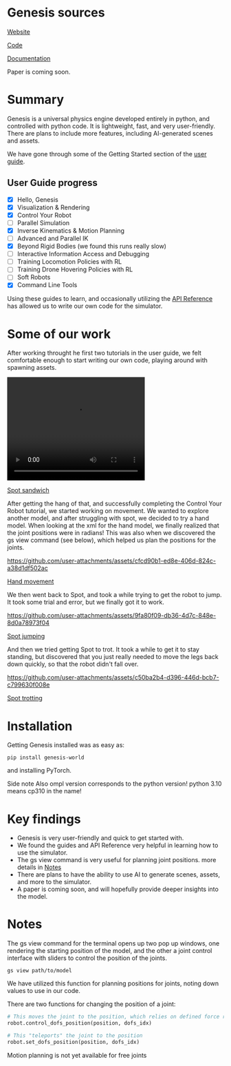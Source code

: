 # Genesis sources
[Website](https://genesis-embodied-ai.github.io/)

[Code](https://github.com/Genesis-Embodied-AI/Genesis)

[Documentation](https://genesis-world.readthedocs.io/en/latest/)

Paper is coming soon.

# Summary
Genesis is a universal physics engine developed entirely in python, and controlled with python code. It is lightweight, fast, and very user-friendly. There are plans to include more features, including AI-generated scenes and assets.

We have gone through some of the Getting Started section of the [user guide](https://genesis-world.readthedocs.io/en/latest/user_guide/index.html).

## User Guide progress
- [x] Hello, Genesis
- [x] Visualization & Rendering
- [x] Control Your Robot
- [ ] Parallel Simulation
- [x] Inverse Kinematics & Motion Planning
- [ ] Advanced and Parallel IK
- [x] Beyond Rigid Bodies (we found this runs really slow)
- [ ] Interactive Information Access and Debugging
- [ ] Training Locomotion Policies with RL
- [ ] Training Drone Hovering Policies with RL
- [ ] Soft Robots
- [x] Command Line Tools

Using these guides to learn, and occasionally utilizing the [API Reference](https://genesis-world.readthedocs.io/en/latest/api_reference/index.html) has allowed us to write our own code for the simulator.

# Some of our work
After working throught he first two tutorials in the user guide, we felt comfortable enough to start writing our own code, playing around with spawning assets.

<video src="../genesis/picsAndVids/spotSandwich.mp4" width="320" height="240" controls></video>

[Spot sandwich](../genesis/tested/spotSandwich.py)


After getting the hang of that, and successfully completing the Control Your Robot tutorial, we started working on movement. We wanted to explore another model, and after struggling with spot, we decided to try a hand model.
When looking at the xml for the hand model, we finally realized that the joint positions were in radians!
This was also when we discovered the gs view command (see below), which helped us plan the positions for the joints.

https://github.com/user-attachments/assets/cfcd90b1-ed8e-406d-824c-a38d1df502ac

[Hand movement](../genesis/tested/handTest2.py)

We then went back to Spot, and took a while trying to get the robot to jump. It took some trial and error, but we finally got it to work.

https://github.com/user-attachments/assets/9fa80f09-db36-4d7c-848e-8d0a78973f04

[Spot jumping](../genesis/tested/jumpSpot.py)

And then we tried getting Spot to trot. It took a while to get it to stay standing, but discovered that you just really needed to move the legs back down quickly, so that the robot didn't fall over.

https://github.com/user-attachments/assets/c50ba2b4-d396-446d-bcb7-c799630f008e

[Spot trotting](../genesis/tested/spotTrot1.py)


# Installation
Getting Genesis installed was as easy as:
```
pip install genesis-world
```
and installing PyTorch.

Side note
Also ompl version corresponds to the python version!
python 3.10 means cp310 in the name!


# Key findings
- Genesis is very user-friendly and quick to get started with.
- We found the guides and API Reference very helpful in learning how to use the simulator.
- The gs view command is very useful for planning joint positions. more details in [Notes](#notes)
- There are plans to have the ability to use AI to generate scenes, assets, and more to the simulator.
- A paper is coming soon, and will hopefully provide deeper insights into the model.

# Notes
The gs view command for the terminal opens up two pop up windows, one rendering the starting position of the model, and the other a joint control interface with sliders to control the position of the joints.
```
gs view path/to/model
```
We have utilized this function for planning positions for joints, noting down values to use in our code.

There are two functions for changing the position of a joint:
``` python
# This moves the joint to the position, which relies on defined force ranges
robot.control_dofs_position(position, dofs_idx)

# This "teleports" the joint to the position
robot.set_dofs_position(position, dofs_idx)
```

Motion planning is not yet available for free joints
